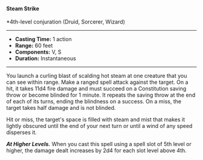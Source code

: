 #### Steam Strike
*4th-level conjuration (Druid, Sorcerer, Wizard)
___
- **Casting Time:** 1 action 
- **Range:** 60 feet 
- **Components:** V, S 
- **Duration:** Instantaneous 
---
You launch a curling blast of scalding hot steam at one creature that you can see within range. Make a ranged spell attack against the target. On a hit, it takes 11d4 fire damage and must succeed on a Constitution saving throw or become blinded for 1 minute. It repeats the saving throw at the end of each of its turns, ending the blindness on a success. On a miss, the target takes half damage and is not blinded.

Hit or miss, the target's space is filled with steam and mist that makes it lightly obscured until the end of your next turn or until a wind of any speed disperses it. 

***At Higher Levels.*** When you cast this spell using a spell slot of 5th level or higher, the damage dealt increases by 2d4 for each slot level above 4th. 
